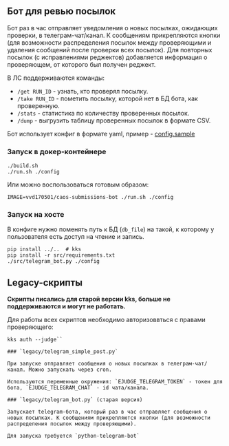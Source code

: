 ## Бот для ревью посылок

Бот раз в час отправляет уведомления о новых посылках, ожидающих проверки, в телеграм-чат/канал.
К сообщениям прикрепляются кнопки (для возможности распределения посылок между проверяющими и удаления сообщений после проверки всех посылок).
Для повторных посылок (с исправлениями реджектов) добавляется информация о проверяющем, от которого был получен реджект.

В ЛС поддерживаются команды:
- `/get RUN_ID` - узнать, кто проверял посылку.
- `/take RUN_ID` - пометить посылку, которой нет в БД бота, как проверенную.
- `/stats` - статистика по количеству проверенных посылок.
- `/dump` - выгрузить таблицу проверенных посылок в формате CSV.

Бот использует конфиг в формате yaml, пример - [config.sample](config.sample)

### Запуск в докер-контейнере

```shell
./build.sh
./run.sh ./config
```

Или можно воспользоваться готовым образом:

```shell
IMAGE=vvd170501/caos-submissions-bot ./run.sh ./config
```

### Запуск на хосте

В конфиге нужно поменять путь к БД (`db_file`) на такой, к которому у пользователя есть доступ на чтение и запись.

```shell
pip install ../..  # kks
pip install -r src/requirements.txt
./src/telegram_bot.py ./config
```

## Legacy-скрипты

**Скрипты писались для старой версии kks, больше не поддерживаются и могут не работать.**

Для работы всех скриптов необходимо авторизоввться с правами проверяющего:

```shell
kks auth --judge``

### `legacy/telegram_simple_post.py`

При запуске отправляет сообщения о новых посылках в телеграм-чат/канал. Можно запускать через cron.

Используются переменные окружения: `EJUDGE_TELEGRAM_TOKEN` - токен для бота, `EJUDGE_TELEGRAM_CHAT` - id чата/канала.

### `legacy/telegram_bot.py` (старая версия)

Запускает telegram-бота, который раз в час отправляет сообщения о новых посылках. К сообщениям прикрепляются кнопки (для возможности распределения посылок между проверяющими).

Для запуска требуется `python-telegram-bot`

